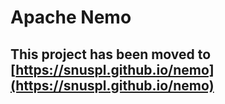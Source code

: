# Apache Nemo

## This project has been moved to [https://snuspl.github.io/nemo](https://snuspl.github.io/nemo)

